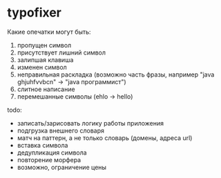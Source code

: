 typofixer
=========

Какие опечатки могут быть:

1. пропущен символ
2. присутствует лишний символ
3. залипшая клавиша
4. изменен символ
5. неправильная раскладка (возможно часть фразы, например "java ghjuhfvvbcn" -> "java программист")
6. слитное написание
7. перемешанные символы (ehlo -> hello)

todo:

* записать/зарисовать логику работы приложения
* подгрузка внешнего словаря
* матч на паттерн, а не только словарь (домены, адреса url)
* вставка символа
* дедупликация символа
* повторение морфера
* возможно, ограничение цены
